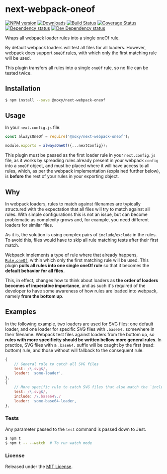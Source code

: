 # next-webpack-oneof

[![NPM version][npm-image]][npm-url] [![Downloads][downloads-image]][npm-url] [![Build Status][travis-image]][travis-url] [![Coverage Status][codecov-image]][codecov-url] [![Dependency status][david-dm-image]][david-dm-url] [![Dev Dependency status][david-dm-dev-image]][david-dm-dev-url]

[npm-url]:https://npmjs.org/package/@moxy/next-webpack-oneof
[downloads-image]:https://img.shields.io/npm/dm/@moxy/next-webpack-oneof.svg
[npm-image]:https://img.shields.io/npm/v/@moxy/next-webpack-oneof.svg
[travis-url]:https://travis-ci.org/moxystudio/next-webpack-oneof
[travis-image]:http://img.shields.io/travis/moxystudio/next-webpack-oneof/master.svg
[codecov-url]:https://codecov.io/gh/moxystudio/next-webpack-oneof
[codecov-image]:https://img.shields.io/codecov/c/github/moxystudio/next-webpack-oneof/master.svg
[david-dm-url]:https://david-dm.org/moxystudio/next-webpack-oneof
[david-dm-image]:https://img.shields.io/david/moxystudio/next-webpack-oneof.svg
[david-dm-dev-url]:https://david-dm.org/moxystudio/next-webpack-oneof?type=dev
[david-dm-dev-image]:https://img.shields.io/david/dev/moxystudio/next-webpack-oneof.svg

Wraps all webpack loader rules into a single oneOf rule.

By default webpack loaders will test all files for all loaders. However, webpack does support [`oneOf` rules](https://webpack.js.org/configuration/module/#ruleoneof), with which only the first matching rule will be used.

This plugin transfers all rules into a single `oneOf` rule, so no file can be tested twice.


## Installation

```sh
$ npm install --save @moxy/next-webpack-oneof
```


## Usage

In your `next.config.js` file:

```js
const alwaysOneOf = require('@moxy/next-webpack-oneof');

module.exports = alwaysOneOf({...nextConfig});
```

This plugin must be passed as the first loader rule in your `next.config.js` file, as it works by spreading rules already present in your webpack `config` into a `oneOf` object, and must be placed where it will have access to all rules, which, as per the webpack implementation (explained further below), is **before** the rest of your rules in your exporting object.

## Why

In webpack loaders, rules to match against filenames are typically structured with the expectation that all files will try to match against all rules. With simple configurations this is not an issue, but can become problematic as complexity grows and, for example, you need different loaders for similar files.

As it is, the solution is using complex pairs of `include`/`exclude` in the rules. To avoid this, files would have to skip all rule matching tests after their first match.

Webpack implements a type of rule where that already happens, [`Rule.oneOf`](https://webpack.js.org/configuration/module/#ruleoneof), within which only the first matching rule will be used. This plugin **pulls all rules into one single oneOf rule** so that it becomes the **default behavior for all files.**

This, in effect, changes how to think about loaders as **the order of loaders becomes of imperative importance**, and as such it's required of the developer to have some awareness of how rules are loaded into webpack, namely **from the bottom up**.


## Examples

In the following example, two loaders are used for SVG files: one default loader, and one loader for specific SVG files with `.base64.` somewhere in their filename. Webpack test files against loaders from the bottom up, so **rules with more specificity should be written bellow more general rules**. In practice, SVG files with a `.base64.` suffix will be caught by the first (read: bottom) rule, and those without will fallback to the consequent rule.

```js
{
    // General rule to catch all SVG files
    test: /\.svg$/,
    loader: 'some-loader',
},
{
    // More specific rule to catch SVG files that also match the `include` pattern
    test: /\.svg$/,
    include: /\.base64\./
    loader: 'some-base64-loader,
},
```


### Tests

Any parameter passed to the `test` command is passed down to Jest.

```sh
$ npm t
$ npm t -- --watch  # To run watch mode
```

### License

Released under the [MIT License](https://opensource.org/licenses/mit-license.php).
